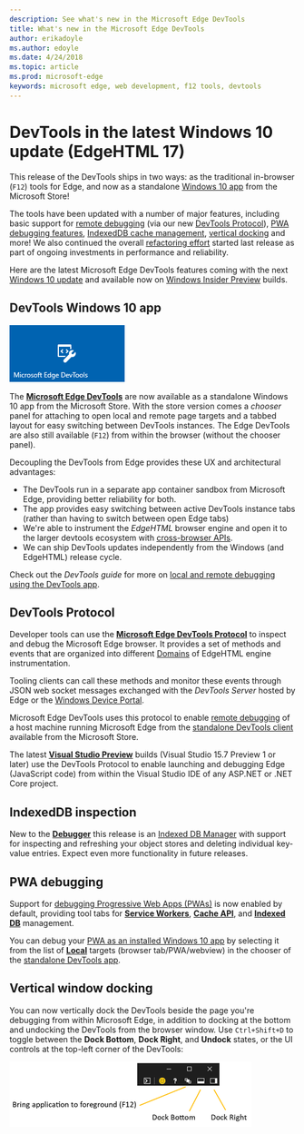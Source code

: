 ```yaml
---
description: See what's new in the Microsoft Edge DevTools
title: What's new in the Microsoft Edge DevTools
author: erikadoyle
ms.author: edoyle
ms.date: 4/24/2018
ms.topic: article
ms.prod: microsoft-edge
keywords: microsoft edge, web development, f12 tools, devtools
---
```


# DevTools in the latest Windows 10 update (EdgeHTML 17)

This release of the DevTools ships in two ways: as the traditional in-browser (`F12`) tools for Edge, and now as a standalone [Windows 10 app](#devtools-windows-10-app) from the Microsoft Store!

The tools have been updated with a number of major features, including basic support for [remote debugging](#remote-debugging) (via our new [DevTools Protocol](#devtools-protocol)), [PWA debugging features](#pwa-debugging), [IndexedDB cache management](#indexeddb-management), [vertical docking](#vertical-window-docking) and more! We also continued the overall [refactoring effort](./whats-new/edgehtml-16.md) started last release as part of ongoing investments in performance and reliability.

Here are the latest Microsoft Edge DevTools features coming with the next [Windows 10 update]() and available now on [Windows Insider Preview](https://insider.windows.com/) builds.

## DevTools Windows 10 app

![Microsoft Edge DevTools app](../devtools-protocol/media/microsoft-edge-devtools.png) 

The [**Microsoft Edge DevTools**](https://www.microsoft.com/en-us/store/p/microsoft-edge-devtools-preview/9mzbfrmz0mnj?activetab=pivot%3aoverviewtab) are now available as a standalone Windows 10 app from the Microsoft Store. With the store version comes a *chooser* panel for attaching to open local and remote page targets and a tabbed layout for easy switching between DevTools instances. The Edge DevTools are also still available (`F12`) from within the browser (without the chooser panel).

Decoupling the DevTools from Edge provides these UX and architectural advantages:

- The DevTools run in a separate app container sandbox from Microsoft Edge, providing better reliability for both.
- The app provides easy switching between active DevTools instance tabs (rather than having to switch between open Edge tabs)
- We're able to instrument the *EdgeHTML* browser engine and open it to the larger devtools ecosystem with [cross-browser APIs](https://github.com/WICG/devtools-protocol/).
- We can ship DevTools updates independently from the Windows (and EdgeHTML) release cycle.

Check out the *DevTools guide* for more on [local and remote debugging using the DevTools app](../devtools-guide.md).

## DevTools Protocol

Developer tools can use the [**Microsoft Edge DevTools Protocol**](../devtools-protocol/index.md) to inspect and debug the Microsoft Edge browser. It provides a set of methods and events that are organized into different [Domains](0.1/domains/index.md) of EdgeHTML engine instrumentation.

 Tooling clients can call these methods and monitor these events through JSON web socket messages exchanged with the *DevTools Server* hosted by Edge or the [Windows Device Portal](https://docs.microsoft.com/en-us/windows/mixed-reality/using-the-windows-device-portal). 
 
 Microsoft Edge DevTools uses this protocol to enable [remote debugging](../devtools-protocol/0.1/clients.md#microsoft-edge-devtools-preview) of a host machine running Microsoft Edge from the [standalone DevTools client](https://www.microsoft.com/en-us/store/p/microsoft-edge-devtools-preview/9mzbfrmz0mnj) available from the Microsoft Store.
 
 The latest [**Visual Studio Preview**](https://www.visualstudio.com/vs/preview/) builds (Visual Studio 15.7 Preview 1 or later) use the DevTools Protocol to enable launching and debugging Edge (JavaScript code) from within the Visual Studio IDE of any ASP.NET or .NET Core project.

## IndexedDB inspection

New to the [**Debugger**](./debugger.md) this release is an [Indexed DB Manager](./debugger/indexed-db.md) with support for inspecting and refreshing your object stores and deleting individual key-value entries. Expect even more functionality in future releases.

## PWA debugging

Support for [debugging Progressive Web Apps (PWAs)](./debugger/progressive-web-apps.md) is now enabled by default, providing tool tabs for [**Service Workers**](./debugger/progressive-web-apps.md#service-workers-manager), [**Cache API**](./debugger/progressive-web-apps.md#cache-manager), and [**Indexed DB**](./debugger/indexed-db.md) management.

You can debug your [PWA as an installed Windows 10 app](../../progressive-web-apps/get-started.md#test-and-debug-your-pwa-on-windows) by selecting it from the list of [**Local**](../../devtools-guide.md#local-debugging) targets (browser tab/PWA/webview) in the chooser of the [standalone DevTools app](../../devtools-guide.md#microsoft-store-app).

## Vertical window docking

You can now vertically dock the DevTools beside the page you're debugging from within Microsoft Edge, in addition to docking at the bottom and undocking the DevTools from the browser window. Use `Ctrl+Shift+D` to toggle between the **Dock Bottom**, **Dock Right**, and **Undock** states, or the UI controls at the top-left corner of the DevTools:

![DevTools (in undocked state) docking options](./media/docking_buttons.png) 